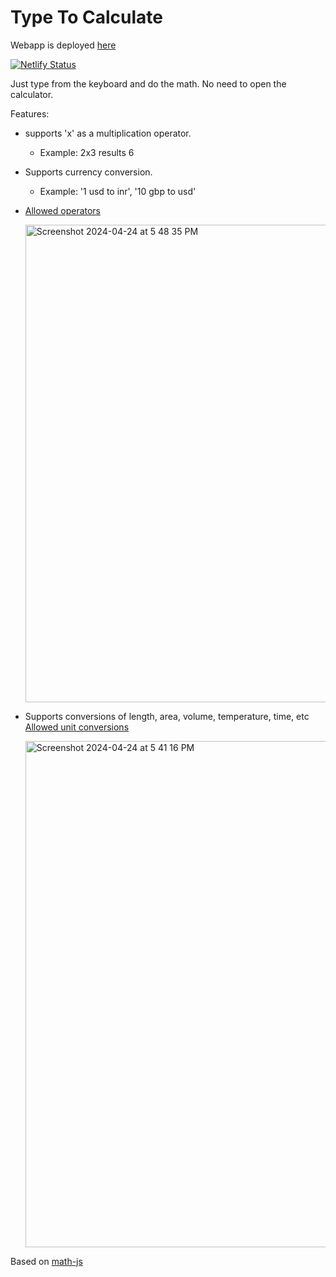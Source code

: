 # Type To Calculate

Webapp is deployed [here](https://typetocalculate.netlify.app/)

[![Netlify Status](https://api.netlify.com/api/v1/badges/4c3aa90c-d121-454b-b8c3-ae78a6eaf738/deploy-status)](https://app.netlify.com/sites/typetocalculate/deploys)

Just type from the keyboard and do the math. No need to open the calculator.

Features:
- supports 'x' as a multiplication operator.
  - Example: 2x3 results 6
- Supports currency conversion.
  - Example: '1 usd to inr', '10 gbp to usd'
- [Allowed operators](https://mathjs.org/docs/expressions/syntax.html#operators)
  
  <img width="764" alt="Screenshot 2024-04-24 at 5 48 35 PM" src="https://github.com/gokulk16/type-to-calculate/assets/8376313/76f2b345-0413-412a-93b6-f967c5b12457">
- Supports conversions of length, area, volume, temperature, time, etc [Allowed unit conversions](https://mathjs.org/docs/datatypes/units.html#reference)
  
  <img width="810" alt="Screenshot 2024-04-24 at 5 41 16 PM" src="https://github.com/gokulk16/type-to-calculate/assets/8376313/9a88f75f-38c1-4e98-8f58-c216de31bd96">
Based on [math-js](https://www.npmjs.com/package/mathjs)
